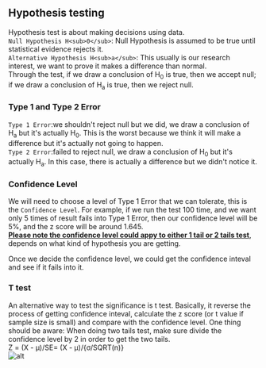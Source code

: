 ## Hypothesis testing
Hypothesis test is about making decisions using data.                  
```Null Hypothesis H<sub>0</sub>```: Null Hypothesis is assumed to be true until statistical evidence rejects it.            
```Alternative Hypothesis H<sub>a</sub>```: This usually is our research interest, we want to prove it makes a difference than normal.    
Through the test, if we draw a conclusion of H<sub>0</sub> is true, then we accept null; if we draw a conclusion of H<sub>a</sub> is true, then we reject null. 

### Type 1 and Type 2 Error
```Type 1 Error```:we shouldn't reject null but we did, we draw a conclusion of H<sub>a</sub> but it's actually H<sub>0</sub>. This is the worst because we think it will make a difference but it's actually not going to happen.                           
```Type 2 Error```:failed to reject null, we draw a conclusion of H<sub>0</sub> but it's actually H<sub>a</sub>. In this case, there is actually a difference but we didn't notice it.

### Confidence Level
We will need to choose a level of Type 1 Error that we can tolerate, this is the ```Confidence Level```. For example, if we run the test 100 time, and we want only 5 times of result fails into Type 1 Error, then our confidence level will be 5%, and the z score will be around 1.645.       
<strong><ins>Please note the confidence level could appy to either 1 tail or 2 tails test</ins></strong>, depends on what kind of hypothesis you are getting.               

Once we decide the confidence level, we could get the confidence inteval and see if it fails into it.

### T test
An alternative way to test the significance is t test. Basically, it reverse the process of getting confidence inteval, calculate the z score (or t value if sample size is small) and compare with the confidence level. One thing should be aware: When doing two tails test, make sure divide the confidence level by 2 in order to get the two tails.                            
Z = (X - μ)/SE= (X - μ)/{σ/SQRT(n)}                                       
![alt](https://github.com/versehe/AB_Testing_Notebook/blob/master/Statistical%20Inference/02.%20Distribution/normal%20distribution.png)

